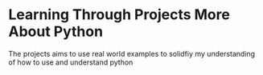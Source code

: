 # Learning Through Projects More About Python

The projects aims to use real world examples to solidfiy my understanding of how to use and understand python